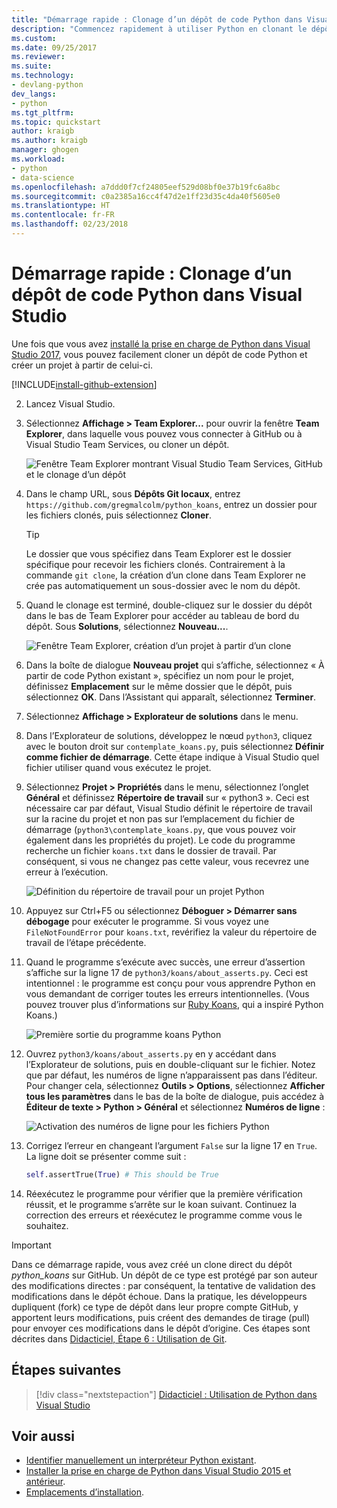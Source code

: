 ```yaml
---
title: "Démarrage rapide : Clonage d’un dépôt de code Python dans Visual Studio | Microsoft Docs"
description: "Commencez rapidement à utiliser Python en clonant le dépôt koans Python à l’aide de Visual Studio Team Explorer."
ms.custom: 
ms.date: 09/25/2017
ms.reviewer: 
ms.suite: 
ms.technology:
- devlang-python
dev_langs:
- python
ms.tgt_pltfrm: 
ms.topic: quickstart
author: kraigb
ms.author: kraigb
manager: ghogen
ms.workload:
- python
- data-science
ms.openlocfilehash: a7ddd0f7cf24805eef529d08bf0e37b19fc6a8bc
ms.sourcegitcommit: c0a2385a16cc4f47d2e1ff23d35c4da40f5605e0
ms.translationtype: HT
ms.contentlocale: fr-FR
ms.lasthandoff: 02/23/2018
---
```

# <a name="quickstart-clone-a-repository-of-python-code-in-visual-studio"></a>Démarrage rapide : Clonage d’un dépôt de code Python dans Visual Studio

Une fois que vous avez [installé la prise en charge de Python dans Visual Studio 2017](installing-python-support-in-visual-studio.md), vous pouvez facilement cloner un dépôt de code Python et créer un projet à partir de celui-ci.

[!INCLUDE[install-github-extension](includes/install-github-extension.md)]

2. Lancez Visual Studio.

3. Sélectionnez **Affichage > Team Explorer...** pour ouvrir la fenêtre **Team Explorer**, dans laquelle vous pouvez vous connecter à GitHub ou à Visual Studio Team Services, ou cloner un dépôt.

    ![Fenêtre Team Explorer montrant Visual Studio Team Services, GitHub et le clonage d’un dépôt](media/team-explorer.png)

4. Dans le champ URL, sous **Dépôts Git locaux**, entrez `https://github.com/gregmalcolm/python_koans`, entrez un dossier pour les fichiers clonés, puis sélectionnez **Cloner**.

    > [!Tip]
    > Le dossier que vous spécifiez dans Team Explorer est le dossier spécifique pour recevoir les fichiers clonés. Contrairement à la commande `git clone`, la création d’un clone dans Team Explorer ne crée pas automatiquement un sous-dossier avec le nom du dépôt.

5. Quand le clonage est terminé, double-cliquez sur le dossier du dépôt dans le bas de Team Explorer pour accéder au tableau de bord du dépôt. Sous **Solutions**, sélectionnez **Nouveau...**.

    ![Fenêtre Team Explorer, création d’un projet à partir d’un clone](media/team-explorer-new-project.png)

6. Dans la boîte de dialogue **Nouveau projet** qui s’affiche, sélectionnez « À partir de code Python existant », spécifiez un nom pour le projet, définissez **Emplacement** sur le même dossier que le dépôt, puis sélectionnez **OK**. Dans l’Assistant qui apparaît, sélectionnez **Terminer**.

7. Sélectionnez **Affichage > Explorateur de solutions** dans le menu.

8. Dans l’Explorateur de solutions, développez le nœud `python3`, cliquez avec le bouton droit sur `contemplate_koans.py`, puis sélectionnez **Définir comme fichier de démarrage**. Cette étape indique à Visual Studio quel fichier utiliser quand vous exécutez le projet.

9. Sélectionnez **Projet > Propriétés** dans le menu, sélectionnez l’onglet **Général** et définissez **Répertoire de travail** sur « python3 ». Ceci est nécessaire car par défaut, Visual Studio définit le répertoire de travail sur la racine du projet et non pas sur l’emplacement du fichier de démarrage (`python3\contemplate_koans.py`, que vous pouvez voir également dans les propriétés du projet). Le code du programme recherche un fichier `koans.txt` dans le dossier de travail. Par conséquent, si vous ne changez pas cette valeur, vous recevrez une erreur à l’exécution.

    ![Définition du répertoire de travail pour un projet Python](media/projects-set-working-directory.png)

10. Appuyez sur Ctrl+F5 ou sélectionnez **Déboguer > Démarrer sans débogage** pour exécuter le programme. Si vous voyez une `FileNotFoundError` pour `koans.txt`, revérifiez la valeur du répertoire de travail de l’étape précédente.

11. Quand le programme s’exécute avec succès, une erreur d’assertion s’affiche sur la ligne 17 de `python3/koans/about_asserts.py`. Ceci est intentionnel : le programme est conçu pour vous apprendre Python en vous demandant de corriger toutes les erreurs intentionnelles. (Vous pouvez trouver plus d’informations sur [Ruby Koans](http://rubykoans.com/), qui a inspiré Python Koans.)

    ![Première sortie du programme koans Python](media/koans-output.png)

12. Ouvrez `python3/koans/about_asserts.py` en y accédant dans l’Explorateur de solutions, puis en double-cliquant sur le fichier. Notez que par défaut, les numéros de ligne n’apparaissent pas dans l’éditeur. Pour changer cela, sélectionnez **Outils > Options**, sélectionnez **Afficher tous les paramètres** dans le bas de la boîte de dialogue, puis accédez à **Éditeur de texte > Python > Général** et sélectionnez **Numéros de ligne** :

    ![Activation des numéros de ligne pour les fichiers Python](media/options-general-line-numbers.png)

13. Corrigez l’erreur en changeant l’argument `False` sur la ligne 17 en `True`. La ligne doit se présenter comme suit :

    ```python
    self.assertTrue(True) # This should be True
    ```

14. Réexécutez le programme pour vérifier que la première vérification réussit, et le programme s’arrête sur le koan suivant. Continuez la correction des erreurs et réexécutez le programme comme vous le souhaitez.

> [!Important]
> Dans ce démarrage rapide, vous avez créé un clone direct du dépôt *python_koans* sur GitHub. Un dépôt de ce type est protégé par son auteur des modifications directes : par conséquent, la tentative de validation des modifications dans le dépôt échoue. Dans la pratique, les développeurs dupliquent (fork) ce type de dépôt dans leur propre compte GitHub, y apportent leurs modifications, puis créent des demandes de tirage (pull) pour envoyer ces modifications dans le dépôt d’origine. Ces étapes sont décrites dans [Didacticiel, Étape 6 : Utilisation de Git](tutorial-working-with-python-in-visual-studio-step-06-working-with-git.md).

## <a name="next-steps"></a>Étapes suivantes

> [!div class="nextstepaction"]
> [Didacticiel : Utilisation de Python dans Visual Studio](tutorial-working-with-python-in-visual-studio-step-01-create-project.md)

## <a name="see-also"></a>Voir aussi

- [Identifier manuellement un interpréteur Python existant](managing-python-environments-in-visual-studio.md#manually-identifying-an-existing-environment).
- [Installer la prise en charge de Python dans Visual Studio 2015 et antérieur](installing-python-support-in-visual-studio.md).
- [Emplacements d’installation](installing-python-support-in-visual-studio.md#install-locations).
